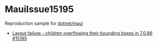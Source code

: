 # MauiIssue15195

Reproduction sample for [dotnet/maui](https://github.com/dotnet/maui)
- [Layout failure - children overflowing their bounding boxes in 7.0.86 #15195](https://github.com/dotnet/maui/issues/15195#issuecomment-1560952552)
